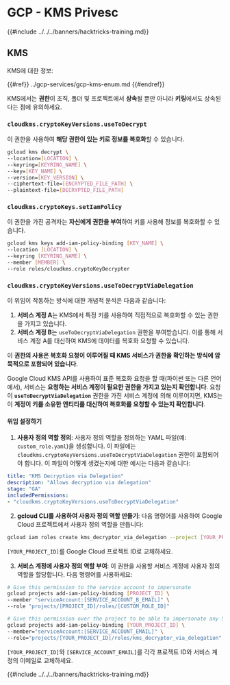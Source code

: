# GCP - KMS Privesc

{{#include ../../../banners/hacktricks-training.md}}

## KMS

KMS에 대한 정보:

{{#ref}}
../gcp-services/gcp-kms-enum.md
{{#endref}}

KMS에서는 **권한**이 조직, 폴더 및 프로젝트에서 **상속**될 뿐만 아니라 **키링**에서도 상속된다는 점에 유의하세요.

### `cloudkms.cryptoKeyVersions.useToDecrypt`

이 권한을 사용하여 **해당 권한이 있는 키로 정보를 복호화**할 수 있습니다.
```bash
gcloud kms decrypt \
--location=[LOCATION] \
--keyring=[KEYRING_NAME] \
--key=[KEY_NAME] \
--version=[KEY_VERSION] \
--ciphertext-file=[ENCRYPTED_FILE_PATH] \
--plaintext-file=[DECRYPTED_FILE_PATH]
```
### `cloudkms.cryptoKeys.setIamPolicy`

이 권한을 가진 공격자는 **자신에게 권한을 부여**하여 키를 사용해 정보를 복호화할 수 있습니다.
```bash
gcloud kms keys add-iam-policy-binding [KEY_NAME] \
--location [LOCATION] \
--keyring [KEYRING_NAME] \
--member [MEMBER] \
--role roles/cloudkms.cryptoKeyDecrypter
```
### `cloudkms.cryptoKeyVersions.useToDecryptViaDelegation`

이 위임이 작동하는 방식에 대한 개념적 분석은 다음과 같습니다:

1. **서비스 계정 A**는 KMS에서 특정 키를 사용하여 직접적으로 복호화할 수 있는 권한을 가지고 있습니다.
2. **서비스 계정 B**는 `useToDecryptViaDelegation` 권한을 부여받습니다. 이를 통해 서비스 계정 A를 대신하여 KMS에 데이터를 복호화 요청할 수 있습니다.

이 **권한의 사용은 복호화 요청이 이루어질 때 KMS 서비스가 권한을 확인하는 방식에 암묵적으로 포함되어 있습니다**.

Google Cloud KMS API를 사용하여 표준 복호화 요청을 할 때(파이썬 또는 다른 언어에서), 서비스는 **요청하는 서비스 계정이 필요한 권한을 가지고 있는지 확인합니다**. 요청이 **`useToDecryptViaDelegation`** 권한을 가진 서비스 계정에 의해 이루어지면, KMS는 이 **계정이 키를 소유한 엔티티를 대신하여 복호화를 요청할 수 있는지 확인합니다**.

#### 위임 설정하기

1. **사용자 정의 역할 정의**: 사용자 정의 역할을 정의하는 YAML 파일(예: `custom_role.yaml`)을 생성합니다. 이 파일에는 `cloudkms.cryptoKeyVersions.useToDecryptViaDelegation` 권한이 포함되어야 합니다. 이 파일이 어떻게 생겼는지에 대한 예시는 다음과 같습니다:
```yaml
title: "KMS Decryption via Delegation"
description: "Allows decryption via delegation"
stage: "GA"
includedPermissions:
- "cloudkms.cryptoKeyVersions.useToDecryptViaDelegation"
```
2. **gcloud CLI를 사용하여 사용자 정의 역할 만들기**: 다음 명령어를 사용하여 Google Cloud 프로젝트에서 사용자 정의 역할을 만듭니다:
```bash
gcloud iam roles create kms_decryptor_via_delegation --project [YOUR_PROJECT_ID] --file custom_role.yaml
```
`[YOUR_PROJECT_ID]`를 Google Cloud 프로젝트 ID로 교체하세요.

3. **서비스 계정에 사용자 정의 역할 부여**: 이 권한을 사용할 서비스 계정에 사용자 정의 역할을 할당합니다. 다음 명령어를 사용하세요:
```bash
# Give this permission to the service account to impersonate
gcloud projects add-iam-policy-binding [PROJECT_ID] \
--member "serviceAccount:[SERVICE_ACCOUNT_B_EMAIL]" \
--role "projects/[PROJECT_ID]/roles/[CUSTOM_ROLE_ID]"

# Give this permission over the project to be able to impersonate any SA
gcloud projects add-iam-policy-binding [YOUR_PROJECT_ID] \
--member="serviceAccount:[SERVICE_ACCOUNT_EMAIL]" \
--role="projects/[YOUR_PROJECT_ID]/roles/kms_decryptor_via_delegation"
```
`[YOUR_PROJECT_ID]`와 `[SERVICE_ACCOUNT_EMAIL]`를 각각 프로젝트 ID와 서비스 계정의 이메일로 교체하세요. 

{{#include ../../../banners/hacktricks-training.md}}
